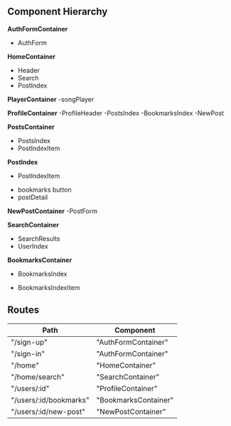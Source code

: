 ## Component Hierarchy

**AuthFormContainer**
 - AuthForm

**HomeContainer**
 - Header
 - Search
 - PostIndex


**PlayerContainer**
  -songPlayer

 **ProfileContainer**
   -ProfileHeader
   -PostsIndex
   -BookmarksIndex
   -NewPost

**PostsContainer**
 - PostsIndex
  - PostIndexItem

  **PostIndex**
   - PostIndexItem
   + bookmarks button
   + postDetail

**NewPostContainer**
  -PostForm


**SearchContainer**
 - SearchResults
 - UserIndex


**BookmarksContainer**
 - BookmarksIndex
  + BookmarksIndexItem






## Routes

|Path   | Component   |
|-------|-------------|
| "/sign-up" | "AuthFormContainer" |
| "/sign-in" | "AuthFormContainer" |
| "/home" | "HomeContainer" |
| "/home/search" | "SearchContainer" |
| "/users/:id" | "ProfileContainer" |
| "/users/:id/bookmarks" | "BookmarksContainer" |
| "/users/:id/new-post" | "NewPostContainer" |
